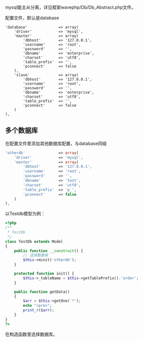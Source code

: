 <!--
author: 许萍
date: 2015-11-20
title: 数据库
tags: 功能扩展
category: 功能扩展
status: publish
summary: Wavephp框架，轻量PHP框架，MVC分离，快速开发项目
-->

mysql能主从分离，详见框架wavephp/Db/Db_Abstract.php文件。

配置文件，默认是database

    'database'              => array(
        'driver'            => 'mysql',
        'master'            => array(
            'dbhost'        => '127.0.0.1',
            'username'      => 'root',
            'password'      => '',
            'dbname'        => 'enterprise',
            'charset'       => 'utf8',
            'table_prefix'  => '',
            'pconnect'      => false
        ),
        'slave'             => array(
            'dbhost'        => '127.0.0.1',
            'username'      => 'root',
            'password'      => '',
            'dbname'        => 'enterprise',
            'charset'       => 'utf8',
            'table_prefix'  => '',
            'pconnect'      => false
        )
    ),

## 多个数据库

在配置文件里添加其他数据库配置，与database同级

```php
'otherdb'               => array(
    'driver'            => 'mysql',
    'master'            => array(
        'dbhost'        => '127.0.0.1',
        'username'      => 'root',
        'password'      => '',
        'dbname'        => 'test',
        'charset'       => 'utf8',
        'table_prefix'  => 'p_',
        'pconnect'      => false
    )
),
```

以Testdb模型为例：

```php
<?php
/**
 * TestDb
 */
class TestDb extends Model
{
    public function __construct() {
        // 选择数据库
        $this->minit('otherdb');
    }

    protected function init() {
        $this->_tableName = $this->getTablePrefix().'order';
    }

    public function getData()
    {
        $arr = $this->getOne('*');
        echo "<pre>";
        print_r($arr);
    }
}
?>
```

在构造函数里选择数据库。